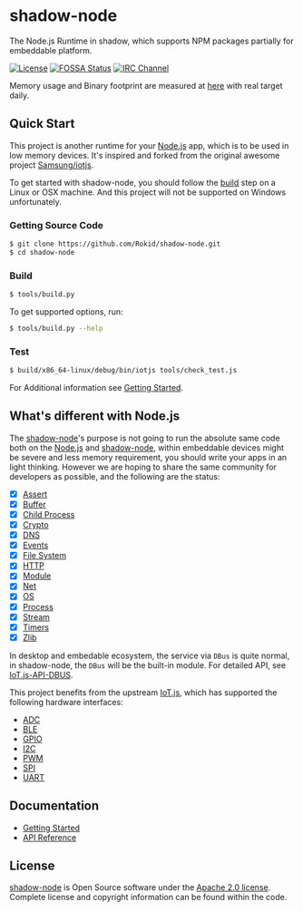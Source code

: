 # shadow-node

The Node.js Runtime in shadow, which supports NPM packages partially for embeddable platform.

[![License](https://img.shields.io/badge/licence-Apache%202.0-brightgreen.svg?style=flat)](LICENSE)
[![FOSSA Status](https://app.fossa.io/api/projects/git%2Bgithub.com%2FRokid%2Fshadow-node.svg?type=shield)](https://app.fossa.io/projects/git%2Bgithub.com%2FRokid%2Fshadow-node?ref=badge_shield)
[![IRC Channel](https://img.shields.io/badge/chat-on%20freenode-brightgreen.svg)](https://kiwiirc.com/client/irc.freenode.net/#shadow-node)

Memory usage and Binary footprint are measured at [here](https://samsung.github.io/js-remote-test) with real target daily.

## Quick Start

This project is another runtime for your [Node.js][] app, which is to be used in low memory devices. It's inspired and forked
from the original awesome project [Samsung/iotjs][].

To get started with shadow-node, you should follow the [build](#build) step on a Linux or OSX machine. And this project 
will not be supported on Windows unfortunately.

### Getting Source Code

```sh
$ git clone https://github.com/Rokid/shadow-node.git
$ cd shadow-node
```

### Build

```sh
$ tools/build.py
```

To get supported options, run:

```sh
$ tools/build.py --help
```

### Test

```sh
$ build/x86_64-linux/debug/bin/iotjs tools/check_test.js
```

For Additional information see [Getting Started](docs/Getting-Started.md).

## What's different with Node.js

The [shadow-node][]'s purpose is not going to run the absolute same code both on the [Node.js][] 
and [shadow-node][], within embeddable devices might be severe and less memory requirement, you should 
write your apps in an light thinking. However we are hoping to share the same community for developers 
as possible, and the following are the status:

- [x] [Assert](docs/api/IoT.js-API-Assert.md)
- [x] [Buffer](docs/api/IoT.js-API-Buffer.md)
- [x] [Child Process](docs/api/IoT.js-API-Child-Process.md)
- [x] [Crypto](docs/api/IoT.js-API-Crypto.md)
- [x] [DNS](docs/api/IoT.js-API-DNS.md)
- [x] [Events](docs/api/IoT.js-API-Events.md)
- [x] [File System](docs/api/IoT.js-API-File-System.md)
- [x] [HTTP](docs/api/IoT.js-API-HTTP.md)
- [x] [Module](docs/api/IoT.js-API-Module.md)
- [x] [Net](docs/api/IoT.js-API-Net.md)
- [x] [OS](docs/api/IoT.js-API-OS.md)
- [x] [Process](docs/api/IoT.js-API-Process.md)
- [x] [Stream](docs/api/IoT.js-API-Stream.md)
- [x] [Timers](docs/api/IoT.js-API-Timers.md)
- [x] [Zlib](docs/api/IoT.js-API-Zlib.md)

In desktop and embedable ecosystem, the service via `DBus` is quite normal, in shadow-node, the `DBus`
will be the built-in module. For detailed API, see [IoT.js-API-DBUS](docs/api/IoT.js-API-DBUS.md).

This project benefits from the upstream [IoT.js][], which has supported the following hardware
interfaces:

- [ADC](IoT.js-API-ADC.md)
- [BLE](IoT.js-API-BLE.md)
- [GPIO](IoT.js-API-GPIO.md)
- [I2C](IoT.js-API-I2C.md)
- [PWM](IoT.js-API-PWM.md)
- [SPI](IoT.js-API-SPI.md)
- [UART](IoT.js-API-UART.md)

## Documentation

- [Getting Started](docs/Getting-Started.md)
- [API Reference](docs/api/IoT.js-API-reference.md)

## License

[shadow-node][] is Open Source software under the [Apache 2.0 license][].
Complete license and copyright information can be found within the code.

[shadow-node]: https://github.com/Rokid/shadow-node
[Node.js]: https://github.com/nodejs/node
[Iot.js]: https://github.com/Samsung/iotjs
[Samsung/iotjs]: https://github.com/Samsung/iotjs
[Apache 2.0 license]: https://www.apache.org/licenses/LICENSE-2.0